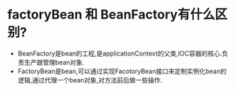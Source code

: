 # factoryBean 和 BeanFactory有什么区别?
* BeanFactory是bean的工程,是applicationContext的父类,IOC容器的核心.负责生产跟管理bean对象.
* FactoryBean是bean,可以通过实现FacotoryBean接口来定制实例化bean的逻辑,通过代理一个bean对象,对方法前后做一些操作.

